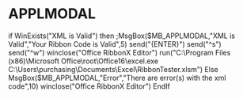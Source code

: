 # APPLMODAL
if WinExists("XML is Valid") then     ;MsgBox($MB_APPLMODAL,"XML is Valid","Your Ribbon Code is Valid",5)     send("{ENTER}")     send("^s")     send("^w")     winclose("Office RibbonX Editor")     run("C:\Program Files (x86)\Microsoft Office\root\Office16\excel.exe C:\Users\purchasing\Documents\Excel\RibbonTester.xlsm") Else     MsgBox($MB_APPLMODAL,"Error","There are error(s) with the xml code",10)     winclose("Office RibbonX Editor") EndIf
